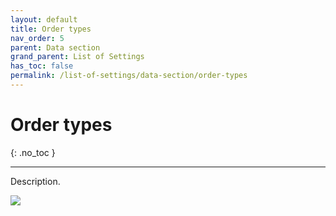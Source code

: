 ```yaml
---
layout: default
title: Order types
nav_order: 5
parent: Data section
grand_parent: List of Settings
has_toc: false
permalink: /list-of-settings/data-section/order-types
---
```


# Order types
{: .no_toc }

---

Description.

![](/orderlord-help-kds/assets/images/kds/section_kitchen_history_1.png)